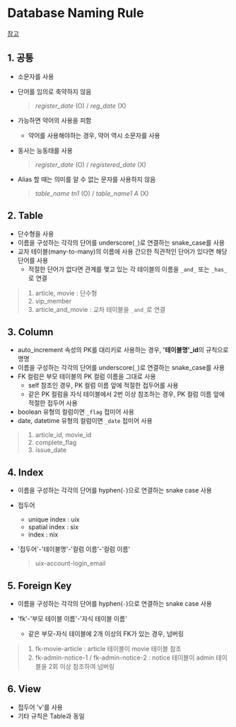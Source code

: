 # Database Naming Rule

[참고](https://launchbylunch.com/posts/2014/Feb/16/sql-naming-conventions/)

## 1. 공통

- 소문자를 사용

- 단어를 임의로 축약하지 않음

  > _register_date_ (O) / _reg_date_ (X)

- 가능하면 약어의 사용을 피함

  - 약어를 사용해야하는 경우, 약어 역시 소문자를 사용

- 동사는 능동태를 사용

  > _register_date_ (O) / _registered_date_ (X)
  
- Alias 할 때는 의미를 알 수 없는 문자를 사용하지 않음

  > _table_name tn1_ (O) / _table_name1 A_ (X) 



## 2. Table

- 단수형을 사용
- 이름을 구성하는 각각의 단어를 underscore(`_`)로 연결하는 snake_case를 사용
- 교차 테이블(many-to-many)의 이름에 사용 간으한 직관적인 단어가 있다면 해당 단어를 사용
  - 적절한 단어가 없다면 관계를 맺고 있는 각 테이블의 이름을 `_and_` 또는 `_has_`로 연결

> 1. article, movie : 단수형
> 2. vip_member
> 3. article_and_movie : 교차 테이블을 `_and_`로 연결



## 3. Column

- auto_increment 속성의 PK를 대리키로 사용하는 경우, **'테이블명'_id**의 규칙으로 명명
- 이름을 구성하는 각각의 단어를 underscore(`_`)로 연결하는 snake_case를 사용
- FK 컬럼은 부모 테이블의 PK 컬럼 이름을 그대로 사용
  - self 참조인 경우, PK 컬럼 이름 앞에 적절한 접두어를 사용
  - 같은 PK 컬럼을 자식 테이블에서 2번 이상 참조하는 경우, PK 컬럼 이름 앞에 적절한 접두어 사용
- boolean 유형의 컬럼이면 `_flag` 접미어 사용
- date, datetime 유형의 컬럼이면 `_date` 접미어 사용

> 1. article_id, movie_id
> 2. complete_flag
> 3. issue_date



## 4. Index

- 이름을 구성하는 각각의 단어를 hyphen(`-`)으로 연결하는 snake case 사용

- 접두어

  - unique index : uix
  - spatial index : six
  - index : nix

- '접두어'-'테이블명'-'컬럼 이름'-'컬럼 이름'

  > uix-account-login_email



## 5. Foreign Key

- 이름을 구성하는 각각의 단어를 hyphen(`-`)으로 연결하는 snake case 사용

- 'fk'-'부모 테이블 이름'-'자식 테이블 이름'
  - 같은 부모-자식 테이블에 2개 이상의 FK가 있는 경우, 넘버링

> 1. fk-movie-article : article 테이블이 movie 테이블 참조
> 2. fk-admin-notice-1 / fk-admin-notice-2 : notice 테이블이 admin 테이블을 2회 이상 참조하여 넘버링



## 6. View

- 접두어 'v'를 사용
- 기타 규칙은 Table과 동일

